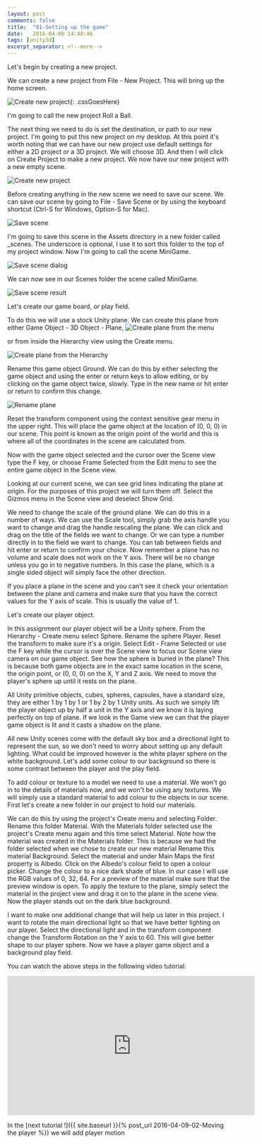 ```yaml
---
layout: post
comments: false
title:  "01-Setting up the game"
date:   2016-04-08 14:40:46
tags: [unity3d]
excerpt_separator: <!--more-->
---
```



Let's begin by creating a new project.

We can create a new project from File - New Project.
This will bring up the home screen.

![Create new project]({{site.baseurl}}/images/posts/01-01-newProject.gif){: .cssGoesHere}

I'm going to call the new project Roll a Ball.
<!--more-->
The next thing we need to do is set the destination,
or path to our new project.
I'm going to put this new project on my desktop.
At this point it's worth noting that we can
have our new project use default settings
for either a 2D project or a 3D project.
We will choose 3D.
And then I will click on Create Project
to make a new project.
We now have our new project with a new empty scene.

![Create new project]({{site.baseurl}}/images/posts/01-02-newProjectSetup.gif)

Before creating anything in the new scene
we need to save our scene.
We can save our scene by going to File - Save Scene
or by using the keyboard shortcut (Ctrl-S for Windows, Option-S for Mac).

![Save scene]({{site.baseurl}}/images/posts/01-03-save-scene.gif)

I'm going to save this scene in the Assets directory
in a new folder called _scenes.
The underscore is optional, I use it to sort this
folder to the top of my project window.
Now I'm going to call the scene MiniGame.

![Save scene dialog]({{site.baseurl}}/images/posts/01-04-save-scene-dialog.gif)

We can now see in our Scenes folder
the scene called MiniGame.

![Save scene result]({{site.baseurl}}/images/posts/01-05-save-scene-result.gif)

Let's create our game board, or play field.

To do this we will use a stock Unity plane.
We can create this plane from either
Game Object - 3D Object - Plane,
![Create plane from the menu]({{site.baseurl}}/images/posts/01-06-create-plane-menu.gif)
 
or from inside the Hierarchy view using the Create menu.

![Create plane from the Hierarchy]({{site.baseurl}}/images/posts/01-07-create-plane-hierarchy.gif)

Rename this game object Ground.
We can do this by either selecting the game object
and using the enter or return keys
to allow editing, or by clicking on the
game object twice, slowly.
Type in the new name or hit enter or return
to confirm this change.

![Rename plane]({{site.baseurl}}/images/posts/01-09-rename-plane.gif)

Reset the transform component using the context
sensitive gear menu in the upper right.
This will place the game object at the location of
(0, 0, 0) in our scene.
This point is known as the origin point
of the world and this is where all of the
coordinates in the scene are calculated from.

Now with the game object selected and the
cursor over the Scene view type the F key, or choose
Frame Selected from the Edit menu
to see the entire game object in the Scene view.

Looking at our current scene,
we can see grid lines indicating the plane at origin.
For the purposes of this project
we will turn them off.
Select the Gizmos menu in the Scene view
and deselect Show Grid.

We need to change the scale of the ground plane.
We can do this in a number of ways.
We can use the Scale tool,
simply grab the axis handle you want to change
and drag the handle rescaling the plane.
We can click and drag on the title of
the fields we want to change.
Or we can type a number directly in to the
field we want to change.
You can tab between fields and hit enter or return
to confirm your choice.
Now remember a plane has no volume
and scale does not work on the Y axis.
There will be no change unless you go in to negative numbers.
In this case the plane, which is a single
sided object will simply face the other direction.

If you place a plane in the scene and you can't see it
check your orientation between the plane and camera
and make sure that you have the correct values
for the Y axis of scale.
This is usually the value of 1.

Let's create our player object.

In this assignment our player object
will be a Unity sphere.
From the Hierarchy - Create menu select Sphere.
Rename the sphere Player.
Reset the transform to make sure it's a origin.
Select Edit - Frame Selected
or use the F key while the cursor is
over the Scene view to focus our Scene view
camera on our game object.
See how the sphere is buried in the plane?
This is because both game objects
are in the exact same location in the scene,
the origin point, or (0, 0, 0)
on the X, Y and Z axis.
We need to move the player's sphere up
until it rests on the plane.

All Unity primitive objects, cubes, spheres, capsules,
have a standard size, they are either
1 by 1 by 1 or 1 by 2 by 1 Unity units.
As such we simply lift the player object up
by half a unit in the Y axis
and we know it is laying perfectly on top of plane.
If we look in the Game view we can that the
player game object is lit and it
casts a shadow on the plane.

All new Unity scenes come with the
default sky box and a directional light
to represent the sun, so we don't need to worry
about setting up any default lighting.
What could be improved however is the
white player sphere on the white background.
Let's add some colour to our background
so there is some contrast between the player and the play field.

To add colour or texture to a model
we need to use a material.
We won't go in to the details of materials now,
and we won't be using any textures.
We will simply use a standard material
to add colour to the objects in our scene.
First let's create a new folder in our
project to hold our materials.

We can do this by using the project's
Create menu and selecting Folder.
Rename this folder Material.
With the Materials folder selected
use the project's Create menu again
and this time select Material.
Note how the material was created in the Materials folder.
This is because we had the folder selected
when we chose to create our new material
Rename this material Background.
Select the material and under Main Maps
the first property is Albedo.
Click on the Albedo's colour field
to open a colour picker.
Change the colour to a nice dark shade of blue.
In our case I will use the RGB values of 0, 32, 64.
For a preview of the material make sure
that the preview window is open.
To apply the texture to the plane,
simply select the material in the project view
and drag it on to the plane in the scene view.
Now the player stands out on the dark blue background.

I want to make one additional change that
will help us later in this project.
I want to rotate the main directional light
so that we have better lighting on our player.
Select the directional light and in the transform component
change the Transform Rotation on the Y axis to 60.
This will give better shape to our player sphere.
Now we have a player game object and a background play field.

You can watch the above steps in the following video tutorial:

<div align = "center">
<iframe width="560" height="315" src="https://www.youtube.com/embed/W_fAidYRGzs" frameborder="0" allowfullscreen></iframe>
</div>

 In the [next tutorial !]({{ site.baseurl }}{% post_url  2016-04-09-02-Moving the player %}) we will add player motion
 
